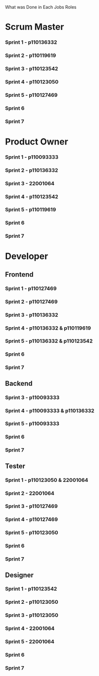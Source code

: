 What was Done in Each Jobs Roles
<h1>Scrum Master</h1>
<h3>Sprint 1 - p110136332</h3>


<h3>Sprint 2 - p110119619</h3>


<h3>Sprint 3 - p110123542</h3>


<h3>Sprint 4 - p110123050</h3>


<h3>Sprint 5 - p110127469</h3>


<h3>Sprint 6</h3>


<h3>Sprint 7</h3>


<h1>Product Owner</h1>
<h3>Sprint 1 - p110093333</h3>


<h3>Sprint 2 - p110136332</h3>


<h3>Sprint 3 - 22001064</h3>


<h3>Sprint 4 - p110123542</h3>


<h3>Sprint 5 - p110119619</h3>


<h3>Sprint 6</h3>


<h3>Sprint 7</h3>


<h1>Developer</h1>
<h2>Frontend</h2>
<h3>Sprint 1 - p110127469</h3>


<h3>Sprint 2 - p110127469</h3>


<h3>Sprint 3 - p110136332</h3>


<h3>Sprint 4 - p110136332 & p110119619</h3>


<h3>Sprint 5 - p110136332 & p110123542</h3>


<h3>Sprint 6</h3>


<h3>Sprint 7</h3>


<h2>Backend</h2>
<h3>Sprint 3 - p110093333</h3>


<h3>Sprint 4 - p110093333 & p110136332</h3>


<h3>Sprint 5 - p110093333</h3>


<h3>Sprint 6</h3>


<h3>Sprint 7</h3>


<h2>Tester</h2>
<h3>Sprint 1 - p110123050 & 22001064</h3>


<h3>Sprint 2 - 22001064</h3>


<h3>Sprint 3 - p110127469</h3>


<h3>Sprint 4 - p110127469</h3>


<h3>Sprint 5 - p110123050</h3>


<h3>Sprint 6</h3>


<h3>Sprint 7</h3>


<h2>Designer</h2>
<h3>Sprint 1 - p110123542</h3>


<h3>Sprint 2 - p110123050</h3>


<h3>Sprint 3 - p110123050</h3>


<h3>Sprint 4 - 22001064</h3>


<h3>Sprint 5 - 22001064</h3>


<h3>Sprint 6</h3>


<h3>Sprint 7</h3>
